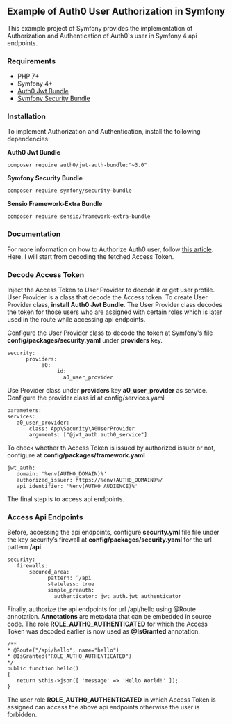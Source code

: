 ## Example of Auth0 User Authorization in Symfony
This example project of Symfony provides the implementation of Authorization and Authentication of Auth0's user in
Symfony 4 api endpoints.

### Requirements
* PHP 7+
* Symfony 4+
* [Auth0 Jwt Bundle](https://github.com/auth0/jwt-auth-bundle)
* [Symfony Security Bundle](https://github.com/symfony/security-bundle)

### Installation
To implement Authorization and Authentication, install the following dependencies:

**Auth0 Jwt Bundle**

`composer require auth0/jwt-auth-bundle:"~3.0"`

**Symfony Security Bundle**

`composer require symfony/security-bundle`

**Sensio Framework-Extra Bundle**

`composer require sensio/framework-extra-bundle`

### Documentation
For more information on how to Authorize Auth0 user, follow [this article](https://wolfmatrix.com/all/how-to-authorize-auth0-user-in-symfony-4/). Here, I will start from decoding the
fetched Access Token.

### Decode Access Token
Inject the Access Token to User Provider to decode it or get user profile. User Provider is a class that decode the 
Access token. To create User Provider class, **install Auth0 Jwt Bundle**. The User Provider class decodes the token for
those users who are assigned with certain roles which is later used in the route while accessing api endpoints.

Configure the User Provider class to decode the token at Symfony's file **config/packages/security.yaml** under 
**providers** key.

```
security:
      providers:
           a0:
                id:
                  a0_user_provider
```
Use Provider class under **providers** key **a0_user_provider** as service. Configure the provider class id at 
config/services.yaml
```
parameters:
services:
   a0_user_provider:
       class: App\Security\A0UserProvider
       arguments: ["@jwt_auth.auth0_service"]

```
To check whether th Access Token is issued by authorized issuer or not, configure at **config/packages/framework.yaml**
```
jwt_auth:
   domain: '%env(AUTH0_DOMAIN)%'
   authorized_issuer: https://%env(AUTH0_DOMAIN)%/
   api_identifier: '%env(AUTH0_AUDIENCE)%'

```
The final step is to access api endpoints.

### Access Api Endpoints
Before, accessing the api endpoints, configure **security.yml** file file under the key security’s firewall at 
**config/packages/security.yaml** for the url pattern **/api**. 
```
security:
   firewalls:
       secured_area:
             pattern: ^/api
             stateless: true
             simple_preauth:
               authenticator: jwt_auth.jwt_authenticator
```
Finally, authorize the api endpoints for url /api/hello using @Route annotation. **Annotations** are metadata that can 
be embedded in source code. The role **ROLE_AUTH0_AUTHENTICATED** for which the Access Token was decoded earlier is now 
used as **@IsGranted** annotation.

```
/**
* @Route("/api/hello", name="hello")
* @IsGranted("ROLE_AUTH0_AUTHENTICATED")
*/
public function hello()
{
   return $this->json([ 'message' => 'Hello World!' ]);
}
```
The user role **ROLE_AUTH0_AUTHENTICATED** in which Access Token is assigned can access the above api endpoints 
otherwise the user is forbidden.
